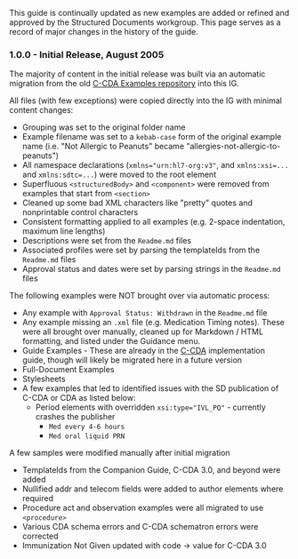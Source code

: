 This guide is continually updated as new examples are added or refined and approved by the Structured Documents workgroup. This page serves as a record of major changes in the history of the guide.

### 1.0.0 - Initial Release, August 2005

The majority of content in the initial release was built via an automatic migration from the old [C-CDA Examples repository](https://github.com/HL7/C-CDA-Examples) into this IG.

All files (with few exceptions) were copied directly into the IG with minimal content changes:
- Grouping was set to the original folder name
- Example filename was set to a `kebab-case` form of the original example name (i.e. "Not Allergic to Peanuts" became "allergies-not-allergic-to-peanuts")
- All namespace declarations (`xmlns="urn:hl7-org:v3"`, and `xmlns:xsi=...` and `xmlns:sdtc=...`) were moved to the root element
- Superfluous `<structuredBody>` and `<component>` were removed from examples that start from `<section>`
- Cleaned up some bad XML characters like "pretty" quotes and nonprintable control characters
- Consistent formatting applied to all examples (e.g. 2-space indentation, maximum line lengths)
- Descriptions were set from the `Readme.md` files
- Associated profiles were set by parsing the templateIds from the `Readme.md` files
- Approval status and dates were set by parsing strings in the `Readme.md` files

The following examples were NOT brought over via automatic process:
- Any example with `Approval Status: Withdrawn` in the `Readme.md` file
- Any example missing an `.xml` file (e.g. Medication Timing notes). These were all brought over manually, cleaned up for Markdown / HTML formatting, and listed under the Guidance menu.
- Guide Examples - These are already in the [C-CDA](https://hl7.org/cda/stds/core) implementation guide, though will likely be migrated here in a future version
- Full-Document Examples
- Stylesheets
- A few examples that led to identified issues with the SD publication of C-CDA or CDA as listed below:
  - Period elements with overridden `xsi:type="IVL_PQ"` - currently crashes the publisher
    - `Med every 4-6 hours`
    - `Med oral liquid PRN`

A few samples were modified manually after initial migration
- TemplateIds from the Companion Guide, C-CDA 3.0, and beyond were added
- Nullified addr and telecom fields were added to author elements where required
- Procedure act and observation examples were all migrated to use `<procedure>`
- Various CDA schema errors and C-CDA schematron errors were corrected
- Immunization Not Given updated with code -> value for C-CDA 3.0